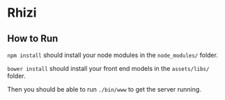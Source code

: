 Rhizi
=====

How to Run
----------

`npm install` should install your node modules in the `node_modules/` folder.

`bower install` should install your front end models in the `assets/libs/` folder.

Then you should be able to run `./bin/www` to get the server running.
